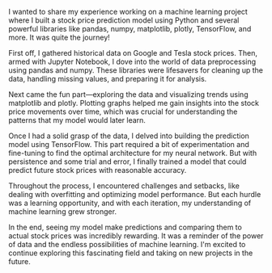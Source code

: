 I wanted to share my experience working on a machine learning project where I built a stock price prediction model using Python and several powerful libraries like pandas, numpy, matplotlib, plotly, TensorFlow, and more. It was quite the journey!

First off, I gathered historical data on Google and Tesla stock prices. Then, armed with Jupyter Notebook, I dove into the world of data preprocessing using pandas and numpy. These libraries were lifesavers for cleaning up the data, handling missing values, and preparing it for analysis.

Next came the fun part—exploring the data and visualizing trends using matplotlib and plotly. Plotting graphs helped me gain insights into the stock price movements over time, which was crucial for understanding the patterns that my model would later learn.

Once I had a solid grasp of the data, I delved into building the prediction model using TensorFlow. This part required a bit of experimentation and fine-tuning to find the optimal architecture for my neural network. But with persistence and some trial and error, I finally trained a model that could predict future stock prices with reasonable accuracy.

Throughout the process, I encountered challenges and setbacks, like dealing with overfitting and optimizing model performance. But each hurdle was a learning opportunity, and with each iteration, my understanding of machine learning grew stronger.

In the end, seeing my model make predictions and comparing them to actual stock prices was incredibly rewarding. It was a reminder of the power of data and the endless possibilities of machine learning. I'm excited to continue exploring this fascinating field and taking on new projects in the future.
